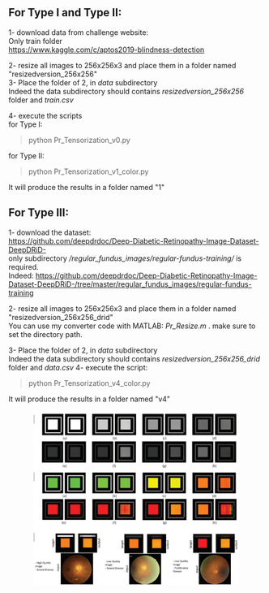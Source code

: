 
</br>
</br>

## For Type I and Type II:

1- download data from challenge website: </br>
Only train folder </br>
https://www.kaggle.com/c/aptos2019-blindness-detection

2- resize all images to 256x256x3 and place them in a folder named "resizedversion_256x256" </br>
3- Place the folder of 2, in _data_ subdirectory </br>
Indeed the data subdirectory should contains _resizedversion_256x256_ folder and _train.csv_

4- execute the scripts </br>
for Type I: </br>
> python  Pr_Tensorization_v0.py
 
for Type II:</br> 
> python  Pr_Tensorization_v1_color.py

It will produce the results in a folder named "1"

## For Type III:

1- download the dataset: </br>
https://github.com/deepdrdoc/Deep-Diabetic-Retinopathy-Image-Dataset-DeepDRiD- </br>
only subdirectory _/regular_fundus_images/regular-fundus-training/_ is required. </br>
Indeed: https://github.com/deepdrdoc/Deep-Diabetic-Retinopathy-Image-Dataset-DeepDRiD-/tree/master/regular_fundus_images/regular-fundus-training 

2- resize all images to 256x256x3 and place them in a folder named "resizedversion_256x256_drid" </br> 
You can use my converter code with MATLAB: _Pr_Resize.m_ . make sure to set the directory path. </br> 

3- Place the folder of 2, in _data_ subdirectory </br>
Indeed the data subdirectory should contains _resizedversion_256x256_drid_ folder and _data.csv_
4- execute the script: </br>
> python Pr_Tensorization_v4_color.py

It will produce the results in a folder named "v4"



<p align="center">
<img src="fig.png" alt="drawing" width=80%/>
</p>

